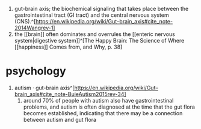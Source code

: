 1. gut-brain axis; the biochemical signaling that takes place between the gastrointestinal tract (GI tract) and the central nervous system (CNS).^[https://en.wikipedia.org/wiki/Gut–brain_axis#cite_note-2014Wangrev-1]
2. the [[brain]] often dominates and overrules the [[enteric nervous system|digestive system]]^[The Happy Brain: The Science of Where [[happiness]] Comes from, and Why, p. 38]

# psychology
1. autism · gut-brain axis^[https://en.wikipedia.org/wiki/Gut–brain_axis#cite_note-BuieAutism2015rev-34]
	1. around 70% of people with autism also have gastrointestinal problems, and autism is often diagnosed at the time that the gut flora becomes established, indicating that there may be a connection between autism and gut flora